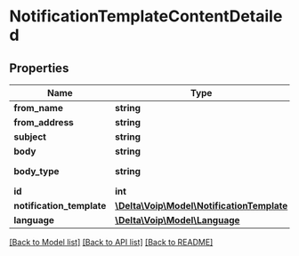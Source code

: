 # NotificationTemplateContentDetailed

## Properties
Name | Type | Description | Notes
------------ | ------------- | ------------- | -------------
**from_name** | **string** |  | [optional] 
**from_address** | **string** |  | [optional] 
**subject** | **string** |  | 
**body** | **string** |  | 
**body_type** | **string** |  | [default to 'text/plain']
**id** | **int** |  | [optional] 
**notification_template** | [**\Delta\Voip\Model\NotificationTemplate**](NotificationTemplate.md) |  | 
**language** | [**\Delta\Voip\Model\Language**](Language.md) |  | [optional] 

[[Back to Model list]](../README.md#documentation-for-models) [[Back to API list]](../README.md#documentation-for-api-endpoints) [[Back to README]](../README.md)



